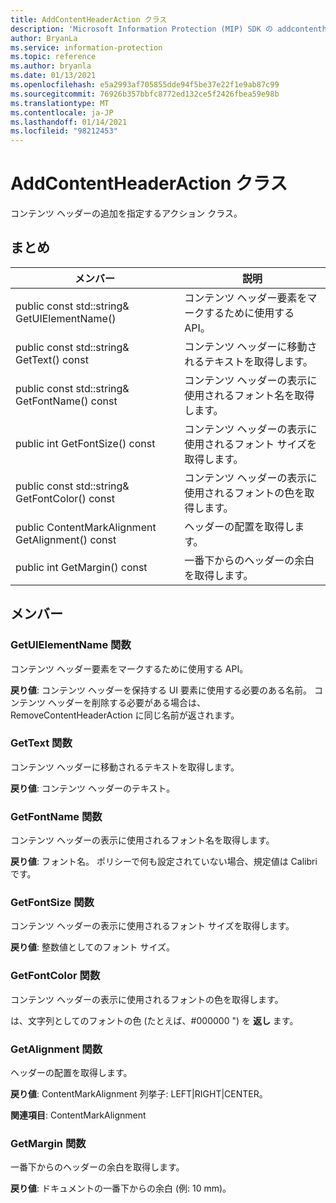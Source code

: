 ```yaml
---
title: AddContentHeaderAction クラス
description: 'Microsoft Information Protection (MIP) SDK の addcontentheaderaction:: undefined クラスを文書にします。'
author: BryanLa
ms.service: information-protection
ms.topic: reference
ms.author: bryanla
ms.date: 01/13/2021
ms.openlocfilehash: e5a2993af705855dde94f5be37e22f1e9ab87c99
ms.sourcegitcommit: 76926b357bbfc8772ed132ce5f2426fbea59e98b
ms.translationtype: MT
ms.contentlocale: ja-JP
ms.lasthandoff: 01/14/2021
ms.locfileid: "98212453"
---
```

# <a name="class-addcontentheaderaction"></a>AddContentHeaderAction クラス 
コンテンツ ヘッダーの追加を指定するアクション クラス。
  
## <a name="summary"></a>まとめ
 メンバー                        | 説明                                
--------------------------------|---------------------------------------------
public const std::string& GetUIElementName()  |  コンテンツ ヘッダー要素をマークするために使用する API。
public const std::string& GetText() const  |  コンテンツ ヘッダーに移動されるテキストを取得します。
public const std::string& GetFontName() const  |  コンテンツ ヘッダーの表示に使用されるフォント名を取得します。
public int GetFontSize() const  |  コンテンツ ヘッダーの表示に使用されるフォント サイズを取得します。
public const std::string& GetFontColor() const  |  コンテンツ ヘッダーの表示に使用されるフォントの色を取得します。
public ContentMarkAlignment GetAlignment() const  |  ヘッダーの配置を取得します。
public int GetMargin() const  |  一番下からのヘッダーの余白を取得します。
  
## <a name="members"></a>メンバー
  
### <a name="getuielementname-function"></a>GetUIElementName 関数
コンテンツ ヘッダー要素をマークするために使用する API。

  
**戻り値**: コンテンツ ヘッダーを保持する UI 要素に使用する必要のある名前。 コンテンツ ヘッダーを削除する必要がある場合は、RemoveContentHeaderAction に同じ名前が返されます。
  
### <a name="gettext-function"></a>GetText 関数
コンテンツ ヘッダーに移動されるテキストを取得します。

  
**戻り値**: コンテンツ ヘッダーのテキスト。
  
### <a name="getfontname-function"></a>GetFontName 関数
コンテンツ ヘッダーの表示に使用されるフォント名を取得します。

  
**戻り値**: フォント名。 ポリシーで何も設定されていない場合、規定値は Calibri です。
  
### <a name="getfontsize-function"></a>GetFontSize 関数
コンテンツ ヘッダーの表示に使用されるフォント サイズを取得します。

  
**戻り値**: 整数値としてのフォント サイズ。
  
### <a name="getfontcolor-function"></a>GetFontColor 関数
コンテンツ ヘッダーの表示に使用されるフォントの色を取得します。

  
は、文字列としてのフォントの色 (たとえば、#000000 ") を **返し** ます。
  
### <a name="getalignment-function"></a>GetAlignment 関数
ヘッダーの配置を取得します。

  
**戻り値**: ContentMarkAlignment 列挙子: LEFT|RIGHT|CENTER。 
  
**関連項目**: ContentMarkAlignment
  
### <a name="getmargin-function"></a>GetMargin 関数
一番下からのヘッダーの余白を取得します。

  
**戻り値**: ドキュメントの一番下からの余白 (例: 10 mm)。